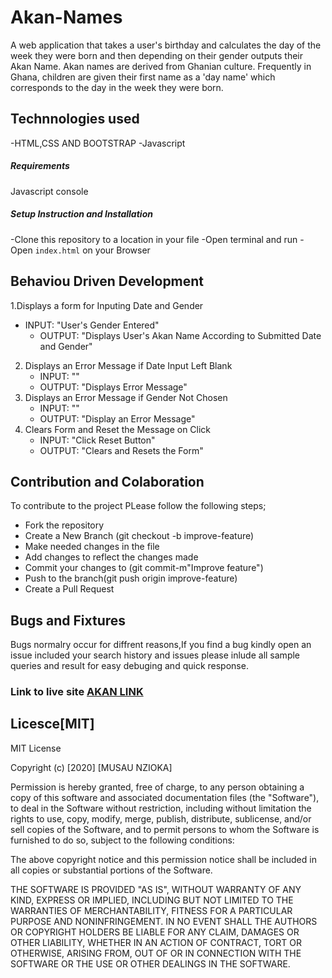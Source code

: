 # Akan-Names
A web application that takes a user's birthday and calculates the day of the week they were born and then depending on their gender outputs their Akan Name. Akan names are derived from Ghanian culture. Frequently in Ghana, children are given their first name as a 'day name' which corresponds to the day in the week they were born. 

## Technnologies used
-HTML,CSS AND BOOTSTRAP
-Javascript

##### Requirements
Javascript console

##### Setup Instruction and Installation
-Clone this repository to a location in your file 
-Open terminal and run 
-Open `index.html` on your Browser

## Behaviou Driven Development 

1.Displays a form for Inputing Date and Gender
 - INPUT: "User's Gender Entered"
   - OUTPUT: "Displays User's Akan Name According to Submitted Date and Gender"
2. Displays an Error Message if Date Input Left Blank
   - INPUT: ""
   - OUTPUT: "Displays Error Message"
3. Displays an Error Message if Gender Not Chosen
   - INPUT: "" 
   - OUTPUT: "Display an Error Message" 
4. Clears Form and Reset the Message on Click
   - INPUT: "Click Reset Button" 
   - OUTPUT: "Clears and Resets the Form"
## Contribution and Colaboration 
 To contribute to the project PLease follow the following steps;
 - Fork the repository
 - Create a New Branch (git checkout -b improve-feature)
 - Make needed changes in the file
 - Add changes to reflect the changes made
 - Commit your changes to (git commit-m"Improve feature")
 - Push to the branch(git push origin improve-feature)
 - Create a Pull Request
 
 ## Bugs and Fixtures
 Bugs normalry occur for diffrent reasons,If you find a bug kindly open an issue included your search history and issues
 please inlude all sample queries and result for easy debuging and quick response.

 ### Link to live site [AKAN LINK](https://musau96.github.io/Akan-name/)

 ## Licesce[MIT]
 MIT License

Copyright (c) [2020] [MUSAU NZIOKA]

Permission is hereby granted, free of charge, to any person obtaining a copy
of this software and associated documentation files (the "Software"), to deal
in the Software without restriction, including without limitation the rights
to use, copy, modify, merge, publish, distribute, sublicense, and/or sell
copies of the Software, and to permit persons to whom the Software is
furnished to do so, subject to the following conditions:

The above copyright notice and this permission notice shall be included in all
copies or substantial portions of the Software.

THE SOFTWARE IS PROVIDED "AS IS", WITHOUT WARRANTY OF ANY KIND, EXPRESS OR
IMPLIED, INCLUDING BUT NOT LIMITED TO THE WARRANTIES OF MERCHANTABILITY,
FITNESS FOR A PARTICULAR PURPOSE AND NONINFRINGEMENT. IN NO EVENT SHALL THE
AUTHORS OR COPYRIGHT HOLDERS BE LIABLE FOR ANY CLAIM, DAMAGES OR OTHER
LIABILITY, WHETHER IN AN ACTION OF CONTRACT, TORT OR OTHERWISE, ARISING FROM,
OUT OF OR IN CONNECTION WITH THE SOFTWARE OR THE USE OR OTHER DEALINGS IN THE
SOFTWARE.
